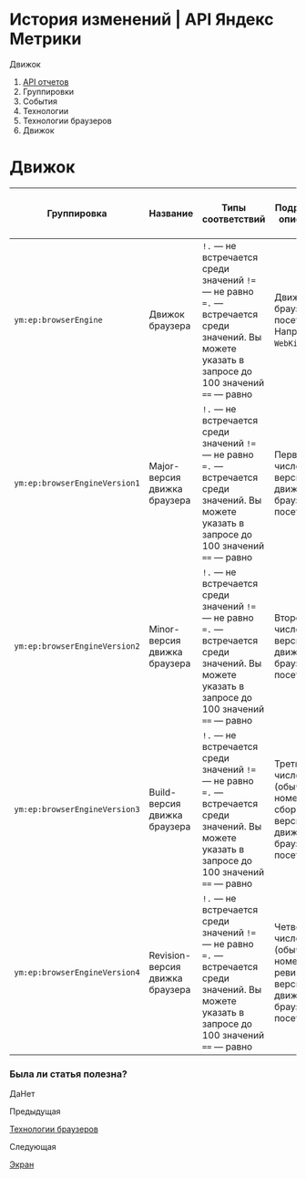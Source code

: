 # История изменений | API Яндекс Метрики

Движок

  1. [API отчетов](../../index.md)
  2. Группировки
  3. События
  4. Технологии
  5. Технологии браузеров
  6. Движок

# Движок

**Группировка** |  **Название** |  **Типы соответствий** |  **Подробное описание** |  **Расшифровка** |  **Минимальная дата для создания отчета**  
---|---|---|---|---|---  
`ym:ep:browserEngine` |  Движок браузера |  `!.` — не встречается среди значений `!=` — не равно `=.` — встречается среди значений. Вы можете указать в запросе до 100 значений `==` — равно |  Движок браузера посетителя. Например, `WebKit`. |  |  2014-10-05  
`ym:ep:browserEngineVersion1` |  Major-версия движка браузера |  `!.` — не встречается среди значений `!=` — не равно `=.` — встречается среди значений. Вы можете указать в запросе до 100 значений `==` — равно |  Первое число в версии движка браузера посетителя. |  |  2014-10-05  
`ym:ep:browserEngineVersion2` |  Minor-версия движка браузера |  `!.` — не встречается среди значений `!=` — не равно `=.` — встречается среди значений. Вы можете указать в запросе до 100 значений `==` — равно |  Второе число в версии движка браузера посетителя. |  |  2014-10-05  
`ym:ep:browserEngineVersion3` |  Build-версия движка браузера |  `!.` — не встречается среди значений `!=` — не равно `=.` — встречается среди значений. Вы можете указать в запросе до 100 значений `==` — равно |  Третье число (обычно номер сборки) в версии движка браузера посетителя. |  |  2014-10-05  
`ym:ep:browserEngineVersion4` |  Revision-версия движка браузера |  `!.` — не встречается среди значений `!=` — не равно `=.` — встречается среди значений. Вы можете указать в запросе до 100 значений `==` — равно |  Четвертое число (обычно номер ревизии) в версии движка браузера посетителя. |  |  2014-10-05  
  
### Была ли статья полезна?

ДаНет

Предыдущая

[Технологии браузеров](../event_paramstechnology_/browser_feature.md)

Следующая

[Экран](../event_paramstechnology_/screen.md)